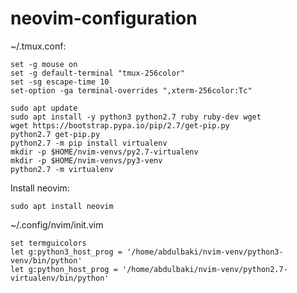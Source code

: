 # neovim-configuration

~/.tmux.conf:
```
set -g mouse on
set -g default-terminal "tmux-256color"
set -sg escape-time 10
set-option -ga terminal-overrides ",xterm-256color:Tc" 
```

```
sudo apt update
sudo apt install -y python3 python2.7 ruby ruby-dev wget
wget https://bootstrap.pypa.io/pip/2.7/get-pip.py
python2.7 get-pip.py
python2.7 -m pip install virtualenv
mkdir -p $HOME/nvim-venvs/py2.7-virtualenv
mkdir -p $HOME/nvim-venvs/py3-venv
python2.7 -m virtualenv
```

Install neovim:
```
sudo apt install neovim
```
~/.config/nvim/init.vim
```
set termguicolors
let g:python3_host_prog = '/home/abdulbaki/nvim-venv/python3-venv/bin/python'
let g:python_host_prog = '/home/abdulbaki/nvim-venv/python2.7-virtualenv/bin/python'
```

